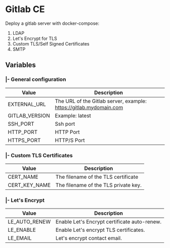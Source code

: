 # Gitlab CE 
Deploy a gitlab server with docker-compose:
1) LDAP 
2) Let's Encrypt for TLS
3) Custom TLS/Self Signed Certificates
4) SMTP

## Variables
### |- General configuration 
Value | Description
------------ | -------------
EXTERNAL_URL | The URL of the Gitlab server, example: https://gitlab.mydomain.com
GITLAB_VERSION | Example: latest 
SSH_PORT | Ssh port  
HTTP_PORT | HTTP Port 
HTTPS_PORT | HTTP/S Port

### |- Custom TLS Certificates 
Value | Description
------------ | -------------
CERT_NAME | The filename of the TLS certificate
CERT_KEY_NAME | The filename of the TLS private key. 

### |- Let's Encrypt 
Value | Description
------------ | -------------
LE_AUTO_RENEW | Enable Let's Encrypt certificate auto-renew. 
LE_ENABLE | Enable Let's encrypt TLS certificates.
LE_EMAIL | Let's encrypt contact email.

